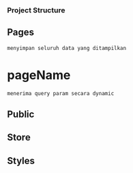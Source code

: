 ### Project Structure

## Pages
    menyimpan seluruh data yang ditampilkan
# pageName
    menerima query param secara dynamic


## Public
## Store
## Styles

